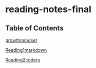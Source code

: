 # reading-notes-final

## Table of Contents

[growthmindset](growthmindset.md)

[Reading1markdown](reading1markdown.md)

[Reading2coders](reading2coders.md)
